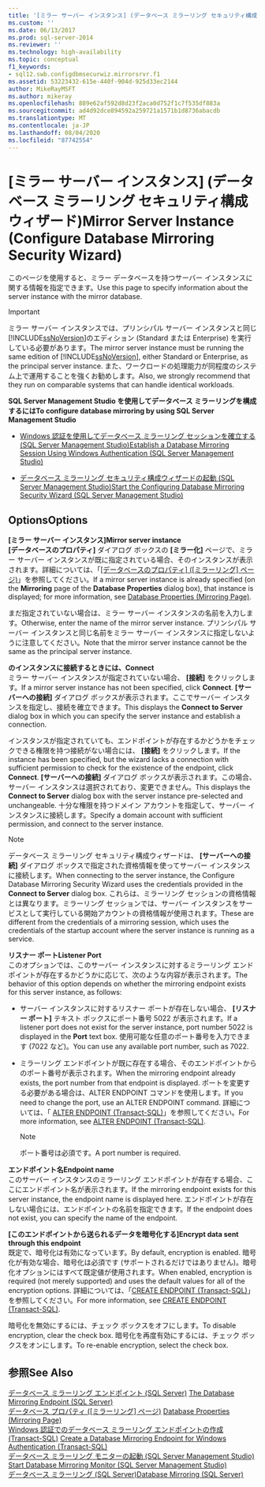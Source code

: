 ```yaml
---
title: '[ミラー サーバー インスタンス] (データベース ミラーリング セキュリティ構成ウィザード) | Microsoft Docs'
ms.custom: ''
ms.date: 06/13/2017
ms.prod: sql-server-2014
ms.reviewer: ''
ms.technology: high-availability
ms.topic: conceptual
f1_keywords:
- sql12.swb.configdbmsecurwiz.mirrorsrvr.f1
ms.assetid: 53223432-615e-440f-904d-925d33ec2144
author: MikeRayMSFT
ms.author: mikeray
ms.openlocfilehash: 889e62af592d8d23f2aca0d752f1c7f535df883a
ms.sourcegitcommit: ad4d92dce894592a259721a1571b1d8736abacdb
ms.translationtype: MT
ms.contentlocale: ja-JP
ms.lasthandoff: 08/04/2020
ms.locfileid: "87742554"
---
```

# <a name="mirror-server-instance-configure-database-mirroring-security-wizard"></a><span data-ttu-id="8da88-102">[ミラー サーバー インスタンス] (データベース ミラーリング セキュリティ構成ウィザード)</span><span class="sxs-lookup"><span data-stu-id="8da88-102">Mirror Server Instance (Configure Database Mirroring Security Wizard)</span></span>
  <span data-ttu-id="8da88-103">このページを使用すると、ミラー データベースを持つサーバー インスタンスに関する情報を指定できます。</span><span class="sxs-lookup"><span data-stu-id="8da88-103">Use this page to specify information about the server instance with the mirror database.</span></span>  
  
> [!IMPORTANT]  
>  <span data-ttu-id="8da88-104">ミラー サーバー インスタンスでは、プリンシパル サーバー インスタンスと同じ [!INCLUDE[ssNoVersion](../../includes/ssnoversion-md.md)]のエディション (Standard または Enterprise) を実行している必要があります。</span><span class="sxs-lookup"><span data-stu-id="8da88-104">The mirror server instance must be running the same edition of [!INCLUDE[ssNoVersion](../../includes/ssnoversion-md.md)], either Standard or Enterprise, as the principal server instance.</span></span> <span data-ttu-id="8da88-105">また、ワークロードの処理能力が同程度のシステム上で運用することを強くお勧めします。</span><span class="sxs-lookup"><span data-stu-id="8da88-105">Also, we strongly recommend that they run on comparable systems that can handle identical workloads.</span></span>  
  
 <span data-ttu-id="8da88-106">**SQL Server Management Studio を使用してデータベース ミラーリングを構成するには**</span><span class="sxs-lookup"><span data-stu-id="8da88-106">**To configure database mirroring by using SQL Server Management Studio**</span></span>  
  
-   [<span data-ttu-id="8da88-107">Windows 認証を使用してデータベース ミラーリング セッションを確立する &#40;SQL Server Management Studio&#41;</span><span class="sxs-lookup"><span data-stu-id="8da88-107">Establish a Database Mirroring Session Using Windows Authentication &#40;SQL Server Management Studio&#41;</span></span>](establish-database-mirroring-session-windows-authentication.md)  
  
-   [<span data-ttu-id="8da88-108">データベース ミラーリング セキュリティ構成ウィザードの起動 &#40;SQL Server Management Studio&#41;</span><span class="sxs-lookup"><span data-stu-id="8da88-108">Start the Configuring Database Mirroring Security Wizard &#40;SQL Server Management Studio&#41;</span></span>](start-the-configuring-database-mirroring-security-wizard.md)  
  
## <a name="options"></a><span data-ttu-id="8da88-109">Options</span><span class="sxs-lookup"><span data-stu-id="8da88-109">Options</span></span>  
 <span data-ttu-id="8da88-110">**[ミラー サーバー インスタンス]**</span><span class="sxs-lookup"><span data-stu-id="8da88-110">**Mirror server instance**</span></span>  
 <span data-ttu-id="8da88-111">**[データベースのプロパティ]** ダイアログ ボックスの **[ミラー化]** ページで、ミラー サーバー インスタンスが既に指定されている場合、そのインスタンスが表示されます。詳細については、「[[データベースのプロパティ] &#40;[ミラーリング] ページ&#41;](../../relational-databases/databases/database-properties-mirroring-page.md)」を参照してください。</span><span class="sxs-lookup"><span data-stu-id="8da88-111">If a mirror server instance is already specified (on the **Mirroring** page of the **Database Properties** dialog box), that instance is displayed; for more information, see [Database Properties &#40;Mirroring Page&#41;](../../relational-databases/databases/database-properties-mirroring-page.md).</span></span>  
  
 <span data-ttu-id="8da88-112">まだ指定されていない場合は、ミラー サーバー インスタンスの名前を入力します。</span><span class="sxs-lookup"><span data-stu-id="8da88-112">Otherwise, enter the name of the mirror server instance.</span></span> <span data-ttu-id="8da88-113">プリンシパル サーバー インスタンスと同じ名前をミラー サーバー インスタンスに指定しないように注意してください。</span><span class="sxs-lookup"><span data-stu-id="8da88-113">Note that the mirror server instance cannot be the same as the principal server instance.</span></span>  
  
 <span data-ttu-id="8da88-114">**のインスタンスに接続するときには、**</span><span class="sxs-lookup"><span data-stu-id="8da88-114">**Connect**</span></span>  
 <span data-ttu-id="8da88-115">ミラー サーバー インスタンスが指定されていない場合、 **[接続]** をクリックします。</span><span class="sxs-lookup"><span data-stu-id="8da88-115">If a mirror server instance has not been specified, click **Connect**.</span></span> <span data-ttu-id="8da88-116">**[サーバーへの接続]** ダイアログ ボックスが表示されます。ここでサーバー インスタンスを指定し、接続を確立できます。</span><span class="sxs-lookup"><span data-stu-id="8da88-116">This displays the **Connect to Server** dialog box in which you can specify the server instance and establish a connection.</span></span>  
  
 <span data-ttu-id="8da88-117">インスタンスが指定されていても、エンドポイントが存在するかどうかをチェックできる権限を持つ接続がない場合には、 **[接続]** をクリックします。</span><span class="sxs-lookup"><span data-stu-id="8da88-117">If the instance has been specified, but the wizard lacks a connection with sufficient permission to check for the existence of the endpoint, click **Connect**.</span></span> <span data-ttu-id="8da88-118">**[サーバーへの接続]** ダイアログ ボックスが表示されます。この場合、サーバー インスタンスは選択されており、変更できません。</span><span class="sxs-lookup"><span data-stu-id="8da88-118">This displays the **Connect to Server** dialog box with the server instance pre-selected and unchangeable.</span></span> <span data-ttu-id="8da88-119">十分な権限を持つドメイン アカウントを指定して、サーバー インスタンスに接続します。</span><span class="sxs-lookup"><span data-stu-id="8da88-119">Specify a domain account with sufficient permission, and connect to the server instance.</span></span>  
  
> [!NOTE]  
>  <span data-ttu-id="8da88-120">データベース ミラーリング セキュリティ構成ウィザードは、 **[サーバーへの接続]** ダイアログ ボックスで指定された資格情報を使ってサーバー インスタンスに接続します。</span><span class="sxs-lookup"><span data-stu-id="8da88-120">When connecting to the server instance, the Configure Database Mirroring Security Wizard uses the credentials provided in the **Connect to Server** dialog box.</span></span> <span data-ttu-id="8da88-121">これらは、ミラーリング セッションの資格情報とは異なります。ミラーリング セッションでは、サーバー インスタンスをサービスとして実行している開始アカウントの資格情報が使用されます。</span><span class="sxs-lookup"><span data-stu-id="8da88-121">These are different from the credentials of a mirroring session, which uses the credentials of the startup account where the server instance is running as a service.</span></span>  
  
 <span data-ttu-id="8da88-122">**リスナー ポート**</span><span class="sxs-lookup"><span data-stu-id="8da88-122">**Listener Port**</span></span>  
 <span data-ttu-id="8da88-123">このオプションでは、このサーバー インスタンスに対するミラーリング エンドポイントが存在するかどうかに応じて、次のような内容が表示されます。</span><span class="sxs-lookup"><span data-stu-id="8da88-123">The behavior of this option depends on whether the mirroring endpoint exists for this server instance, as follows:</span></span>  
  
-   <span data-ttu-id="8da88-124">サーバー インスタンスに対するリスナー ポートが存在しない場合、 **[リスナー ポート]** テキスト ボックスにポート番号 5022 が表示されます。</span><span class="sxs-lookup"><span data-stu-id="8da88-124">If a listener port does not exist for the server instance, port number 5022 is displayed in the **Port** text box.</span></span> <span data-ttu-id="8da88-125">使用可能な任意のポート番号を入力できます (7022 など)。</span><span class="sxs-lookup"><span data-stu-id="8da88-125">You can use any available port number, such as 7022.</span></span>  
  
-   <span data-ttu-id="8da88-126">ミラーリング エンドポイントが既に存在する場合、そのエンドポイントからのポート番号が表示されます。</span><span class="sxs-lookup"><span data-stu-id="8da88-126">When the mirroring endpoint already exists, the port number from that endpoint is displayed.</span></span> <span data-ttu-id="8da88-127">ポートを変更する必要がある場合は、ALTER ENDPOINT コマンドを使用します。</span><span class="sxs-lookup"><span data-stu-id="8da88-127">If you need to change the port, use an ALTER ENDPOINT command.</span></span> <span data-ttu-id="8da88-128">詳細については、「 [ALTER ENDPOINT &#40;Transact-SQL&#41;](/sql/t-sql/statements/alter-endpoint-transact-sql)」を参照してください。</span><span class="sxs-lookup"><span data-stu-id="8da88-128">For more information, see [ALTER ENDPOINT &#40;Transact-SQL&#41;](/sql/t-sql/statements/alter-endpoint-transact-sql).</span></span>  
  
    > [!NOTE]  
    >  <span data-ttu-id="8da88-129">ポート番号は必須です。</span><span class="sxs-lookup"><span data-stu-id="8da88-129">A port number is required.</span></span>  
  
 <span data-ttu-id="8da88-130">**エンドポイント名**</span><span class="sxs-lookup"><span data-stu-id="8da88-130">**Endpoint name**</span></span>  
 <span data-ttu-id="8da88-131">このサーバー インスタンスのミラーリング エンドポイントが存在する場合、ここにエンドポイント名が表示されます。</span><span class="sxs-lookup"><span data-stu-id="8da88-131">If the mirroring endpoint exists for this server instance, the endpoint name is displayed here.</span></span> <span data-ttu-id="8da88-132">エンドポイントが存在しない場合には、エンドポイントの名前を指定できます。</span><span class="sxs-lookup"><span data-stu-id="8da88-132">If the endpoint does not exist, you can specify the name of the endpoint.</span></span>  
  
 <span data-ttu-id="8da88-133">**[このエンドポイントから送られるデータを暗号化する]**</span><span class="sxs-lookup"><span data-stu-id="8da88-133">**Encrypt data sent through this endpoint**</span></span>  
 <span data-ttu-id="8da88-134">既定で、暗号化は有効になっています。</span><span class="sxs-lookup"><span data-stu-id="8da88-134">By default, encryption is enabled.</span></span> <span data-ttu-id="8da88-135">暗号化が有効な場合、暗号化は必須です (サポートされるだけではありません)。暗号化オプションにはすべて既定値が使用されます。</span><span class="sxs-lookup"><span data-stu-id="8da88-135">When enabled, encryption is required (not merely supported) and uses the default values for all of the encryption options.</span></span> <span data-ttu-id="8da88-136">詳細については、「[CREATE ENDPOINT &#40;Transact-SQL&#41;](/sql/t-sql/statements/create-endpoint-transact-sql)」を参照してください。</span><span class="sxs-lookup"><span data-stu-id="8da88-136">For more information, see [CREATE ENDPOINT &#40;Transact-SQL&#41;](/sql/t-sql/statements/create-endpoint-transact-sql).</span></span>  
  
 <span data-ttu-id="8da88-137">暗号化を無効にするには、チェック ボックスをオフにします。</span><span class="sxs-lookup"><span data-stu-id="8da88-137">To disable encryption, clear the check box.</span></span> <span data-ttu-id="8da88-138">暗号化を再度有効にするには、チェック ボックスをオンにします。</span><span class="sxs-lookup"><span data-stu-id="8da88-138">To re-enable encryption, select the check box.</span></span>  
  
## <a name="see-also"></a><span data-ttu-id="8da88-139">参照</span><span class="sxs-lookup"><span data-stu-id="8da88-139">See Also</span></span>  
 <span data-ttu-id="8da88-140">[データベース ミラーリング エンドポイント &#40;SQL Server&#41;](the-database-mirroring-endpoint-sql-server.md) </span><span class="sxs-lookup"><span data-stu-id="8da88-140">[The Database Mirroring Endpoint &#40;SQL Server&#41;](the-database-mirroring-endpoint-sql-server.md) </span></span>  
 <span data-ttu-id="8da88-141">[データベース プロパティ &#40;[ミラーリング] ページ&#41;](../../relational-databases/databases/database-properties-mirroring-page.md) </span><span class="sxs-lookup"><span data-stu-id="8da88-141">[Database Properties &#40;Mirroring Page&#41;](../../relational-databases/databases/database-properties-mirroring-page.md) </span></span>  
 <span data-ttu-id="8da88-142">[Windows 認証でのデータベース ミラーリング エンドポイントの作成 &#40;Transact-SQL&#41;](create-a-database-mirroring-endpoint-for-windows-authentication-transact-sql.md) </span><span class="sxs-lookup"><span data-stu-id="8da88-142">[Create a Database Mirroring Endpoint for Windows Authentication &#40;Transact-SQL&#41;](create-a-database-mirroring-endpoint-for-windows-authentication-transact-sql.md) </span></span>  
 <span data-ttu-id="8da88-143">[データベース ミラーリング モニターの起動 &#40;SQL Server Management Studio&#41;](../database-mirroring/start-database-mirroring-monitor-sql-server-management-studio.md) </span><span class="sxs-lookup"><span data-stu-id="8da88-143">[Start Database Mirroring Monitor &#40;SQL Server Management Studio&#41;](../database-mirroring/start-database-mirroring-monitor-sql-server-management-studio.md) </span></span>  
 [<span data-ttu-id="8da88-144">データベース ミラーリング &#40;SQL Server&#41;</span><span class="sxs-lookup"><span data-stu-id="8da88-144">Database Mirroring &#40;SQL Server&#41;</span></span>](database-mirroring-sql-server.md)  
  
  
